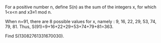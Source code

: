 

For a positive number n, define S(n) as the sum of the integers x, for which 1<x<n and x3&#8801;1 mod n.


When n=91, there are 8 possible values for x, namely : 9, 16, 22, 29, 53, 74, 79, 81.
Thus, S(91)=9+16+22+29+53+74+79+81=363.

Find S(13082761331670030).

